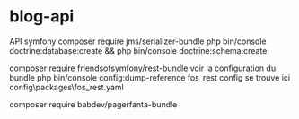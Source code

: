 # blog-api

API symfony
composer require jms/serializer-bundle
php bin/console doctrine:database:create && php bin/console doctrine:schema:create

composer require friendsofsymfony/rest-bundle
voir la configuration du bundle
php bin/console config:dump-reference fos_rest
config se trouve ici
config\packages\fos_rest.yaml

composer require babdev/pagerfanta-bundle
